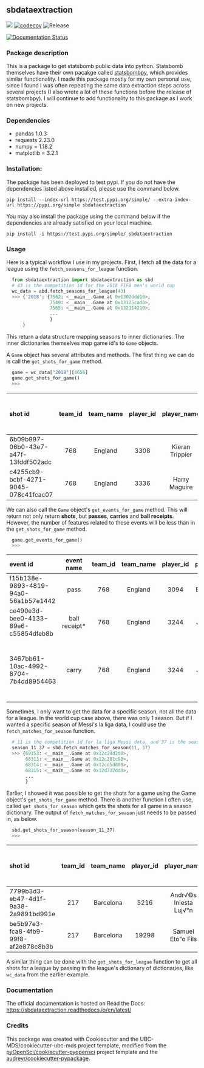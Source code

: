 ## sbdataextraction 

![](https://github.com/RobBlumberg/sbdataextraction/workflows/build/badge.svg) [![codecov](https://codecov.io/gh/RobBlumberg/sbdataextraction/branch/master/graph/badge.svg)](https://codecov.io/gh/RobBlumberg/sbdataextraction) ![Release](https://github.com/RobBlumberg/sbdataextraction/workflows/Release/badge.svg)

[![Documentation Status](https://readthedocs.org/projects/sbdataextraction/badge/?version=latest)](https://sbdataextraction.readthedocs.io/en/latest/?badge=latest)

### Package description

This is a package to get statsbomb public data into python. Statsbomb themselves have their own pacakge called [statsbombpy](https://github.com/statsbomb/statsbombpy), which provides similar functionality. I made this package mostly for my own personal use, since I found I was often repeating the same data extraction steps across several projects (I also wrote a lot of these functions before the release of statsbombpy). I will continue to add functionality to this package as I work on new projects.

### Dependencies

- pandas 1.0.3
- requests 2.23.0
- numpy = 1.18.2
- matplotlib = 3.2.1

### Installation:

The package has been deployed to test pypi. If you do not have the dependencies listed above installed, please use the command below.
```
pip install --index-url https://test.pypi.org/simple/ --extra-index-url https://pypi.org/simple sbdataextraction
```

You may also install the package using the command below if the dependencies are already satisfied on your local machine.
```
pip install -i https://test.pypi.org/simple/ sbdataextraction
```

### Usage

Here is a typical workflow I use in my projects. First, I fetch all the data for a league using the `fetch_seasons_for_league` function.

```python
  from sbdataextraction import sbdataextraction as sbd
  # 43 is the competition id for the 2018 FIFA men's world cup
  wc_data = abd.fetch_seasons_for_league(43) 
  >>> {'2018': {7562: <__main__.Game at 0x1302ddd10>,
                7549: <__main__.Game at 0x13125cad0>,
                7565: <__main__.Game at 0x132114210>,
                ...
                }
      }
```
This return a data structure mapping seasons to inner dictionaries. The inner dictionaries themselves map game id's to `Game` objects. 

A `Game` object has several attributes and methods. The first thing we can do is call the `get_shots_for_game` method.
```python
  game = wc_data["2018"][8656]
  game.get_shots_for_game()
  >>>
```
|shot id	| team_id	| team_name	| player_id	| player_name	| play pattern |	x start location |	y start location |	duration |	outcome |	technique	| first time |	x gk position |	y gk position |	type of shot |	num opponents within 5 yards |	num opponents between shot and goal|	statsbomb xg |
| :------ |:-------:| :--------:|:---------:|:-----------:|:------------:|:-----------------:|:-----------------:|:---------:|:--------:|:---------:|:----------:|:--------------:|:-------------:|:------------:|:----------------------------:|:-----------------------------------:|--------------:|
|6b09b997-06b0-43e7-a47f-13fddf502adc	|768	|England	|3308	|Kieran Trippier	|From Free Kick	|96|	43|	1.013	|Goal|	Normal	|FALSE|	120	|41	|Free Kick|	0|	3	|0.12567155|
|c4255cb9-bcbf-4271-9045-078c41fcac07	|768	|England	|3336|	Harry Maguire|	From Corner|	111|	37|	1.453	|Off T|	Normal	|FALSE|	120|	41|	Open Play	|4	|2	|0.021540243|

We can also call the `Game` object's `get_events_for_game` method. This will return not only return **shots**, but **passes**, **carries** and **ball receipts**. However, the number of features related to these events will be less than in the `get_shots_for_game` method.
```python
  game.get_events_for_game()
  >>>
```
|event id	|event name	|team_id	|team_name	|player_id	|player_name	|x start location	|y start location	|x end location	|y end location	|statsbomb xg	|related events|
| :------ |:---------:|:-------:|:---------:|:---------:|:-----------:|:---------------:|:---------------:|:-------------:|--------------:|:-----------:|-------------:|
|f15b138e-9893-4819-94a0-56a1b57e1442	|pass	|768	|England	|3094	|Bamidele Alli	|61	|41	|42	|32	|-1	|['ce490e3d-bee0-4133-89e6-c55854dfeb8b']|
|ce490e3d-bee0-4133-89e6-c55854dfeb8b	|ball receipt*|	768	|England	|3244	|John Stones	|42	|32	|-1	|-1	|-1	|['f15b138e-9893-4819-94a0-56a1b57e1442']|
|3467bb61-10ac-4992-8704-7b4dd8954463	|carry	|768	|England	|3244	|John Stones	|42	|32	|43	|32	|-1	|['722cc584-bbb5-4ac7-a8f6-32dc4d2f9117', 'ce490e3d-bee0-4133-89e6-c55854dfeb8b']|

Sometimes, I only want to get the data for a specific season, not all the data for a league. In the world cup case above, there was only 1 season. But if I wanted a specific season of Messi's la liga data, I could use the `fetch_matches_for_season` function.
```python
  # 11 is the competition id for la liga Messi data, and 37 is the season id for 2004/05
  season_11_37 = sbd.fetch_matches_for_season(11, 37) 
  >>> {69153: <__main__.Game at 0x12c24d2d0>,
       68313: <__main__.Game at 0x12c281c90>,
       68314: <__main__.Game at 0x12cd5d890>,
       68315: <__main__.Game at 0x12d732dd0>,
       ...
       }
```

Earlier, I showed it was possible to get the shots for a game using the Game object's `get_shots_for_game` method. There is another function I often use, called `get_shots_for_season` which gets the shots for all game in a season dictionary. The output of `fetch_matches_for_season` just needs to be passed in, as below.
```python
  sbd.get_shots_for_season(season_11_37)
  >>> 
```
|shot id	|team_id	|team_name	|player_id	|player_name	|play pattern	|x start location	|y start location	|duration	|outcome	|technique	|first time	|x gk position|	y gk position	|type of shot	|num opponents within 5 yards	|num opponents between shot and goal	|statsbomb xg	|game_id|
| :------ |:---------:|:---------:|:---------:|:---------:|:---------:|:---------:|:-------:|:---------:|:---------:|:-----------:|:---------------:|:---------------:|:---------:|:-------------:|--------------:|:-----------:|:--------:|-------------:|
|7799b3d3-eb47-4d1f-9a38-2a9891bd991e|	217|	Barcelona|	5216|	Andr√©s Iniesta Luj√°n	|Regular Play	|112.4	|51.6	|0.542347|	Goal|	Normal|	FALSE|	114.7|	49.4|	Open Play|	2|	0|	0.216037|	69153|
|be5b97e3-fca8-4fb9-99f8-af2e878c8b3b	|217|	Barcelona	|19298	|Samuel Eto"o Fils	|From Counter	|114.4|	59.1|	0.573428	|Saved	|Normal	|FALSE	|119.8	|43.2	|Open Play	|2	|0	|0.019256786	|69153|

A similar thing can be done with the `get_shots_for_league` function to get all shots for a league by passing in the league's dictionary of dictionaries, like `wc_data` from the earlier example.

### Documentation
The official documentation is hosted on Read the Docs: <https://sbdataextraction.readthedocs.io/en/latest/>

### Credits
This package was created with Cookiecutter and the UBC-MDS/cookiecutter-ubc-mds project template, modified from the [pyOpenSci/cookiecutter-pyopensci](https://github.com/pyOpenSci/cookiecutter-pyopensci) project template and the [audreyr/cookiecutter-pypackage](https://github.com/audreyr/cookiecutter-pypackage).
